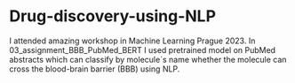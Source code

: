 # Drug-discovery-using-NLP
I attended amazing workshop in Machine Learning Prague 2023.
In 03_assignment_BBB_PubMed_BERT I used pretrained model on PubMed abstracts which can classify by molecule´s name whether the molecule can cross the blood-brain barrier (BBB) using NLP.

